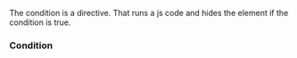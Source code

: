 The condition is a directive. That runs a js code and hides the element if the condition is true.

### Condition